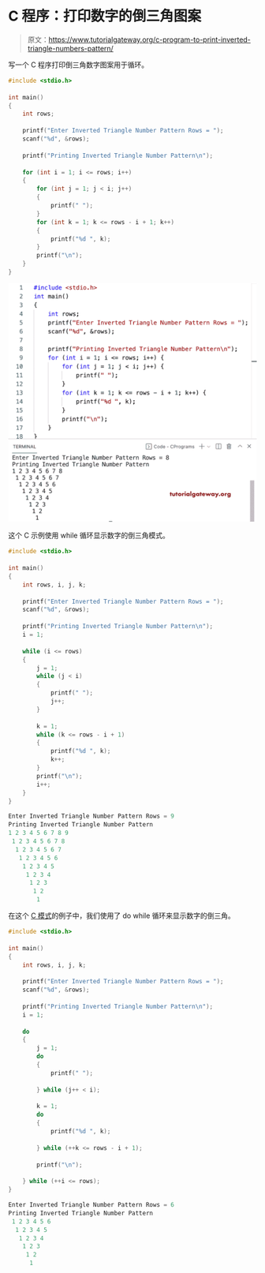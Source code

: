 # C 程序：打印数字的倒三角图案

> 原文：<https://www.tutorialgateway.org/c-program-to-print-inverted-triangle-numbers-pattern/>

写一个 C 程序打印倒三角数字图案用于循环。

```c
#include <stdio.h>

int main()
{
	int rows;

	printf("Enter Inverted Triangle Number Pattern Rows = ");
	scanf("%d", &rows);

	printf("Printing Inverted Triangle Number Pattern\n");

	for (int i = 1; i <= rows; i++)
	{
		for (int j = 1; j < i; j++)
		{
			printf(" ");
		}
		for (int k = 1; k <= rows - i + 1; k++)
		{
			printf("%d ", k);
		}
		printf("\n");
	}
}
```

![C Program to Print Inverted Triangle Numbers Pattern](img/56cd07041022a8ba46a50b8423dea0bd.png)

这个 C 示例使用 while 循环显示数字的倒三角模式。

```c
#include <stdio.h>

int main()
{
	int rows, i, j, k;

	printf("Enter Inverted Triangle Number Pattern Rows = ");
	scanf("%d", &rows);

	printf("Printing Inverted Triangle Number Pattern\n");
	i = 1;

	while (i <= rows)
	{
		j = 1;
		while (j < i)
		{
			printf(" ");
			j++;
		}

		k = 1;
		while (k <= rows - i + 1)
		{
			printf("%d ", k);
			k++;
		}
		printf("\n");
		i++;
	}
}
```

```c
Enter Inverted Triangle Number Pattern Rows = 9
Printing Inverted Triangle Number Pattern
1 2 3 4 5 6 7 8 9 
 1 2 3 4 5 6 7 8 
  1 2 3 4 5 6 7 
   1 2 3 4 5 6 
    1 2 3 4 5 
     1 2 3 4 
      1 2 3 
       1 2 
        1 
```

在这个 [C 模式](https://www.tutorialgateway.org/c-programming-examples/)的例子中，我们使用了 do while 循环来显示数字的倒三角。

```c
#include <stdio.h>

int main()
{
	int rows, i, j, k;

	printf("Enter Inverted Triangle Number Pattern Rows = ");
	scanf("%d", &rows);

	printf("Printing Inverted Triangle Number Pattern\n");
	i = 1;

	do
	{
		j = 1;
		do
		{
			printf(" ");

		} while (j++ < i);

		k = 1;
		do
		{
			printf("%d ", k);

		} while (++k <= rows - i + 1);

		printf("\n");

	} while (++i <= rows);
}
```

```c
Enter Inverted Triangle Number Pattern Rows = 6
Printing Inverted Triangle Number Pattern
 1 2 3 4 5 6 
  1 2 3 4 5 
   1 2 3 4 
    1 2 3 
     1 2 
      1 
```